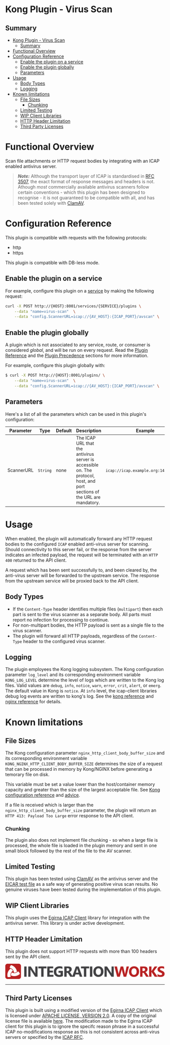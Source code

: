 Kong Plugin - Virus Scan
========================

## Summary
- [Kong Plugin - Virus Scan](#kong-plugin---virus-scan)
  - [Summary](#summary)
- [Functional Overview](#functional-overview)
- [Configuration Reference](#configuration-reference)
  - [Enable the plugin on a service](#enable-the-plugin-on-a-service)
  - [Enable the plugin globally](#enable-the-plugin-globally)
  - [Parameters](#parameters)
- [Usage](#usage)
  - [Body Types](#body-types)
  - [Logging](#logging)
- [Known limitations](#known-limitations)
  - [File Sizes](#file-sizes)
    - [Chunking](#chunking)
  - [Limited Testing](#limited-testing)
  - [WIP Client Libraries](#wip-client-libraries)
  - [HTTP Header Limitation](#http-header-limitation)
  - [Third Party Licenses](#third-party-licenses)

# Functional Overview

Scan file attachments or HTTP request bodies by integrating with an ICAP enabled antivirus server.

> ***Note:*** Although the transport layer of ICAP is standardised in [RFC 3507](https://datatracker.ietf.org/doc/html/rfc3507), the exact format of response messages and headers is not. Athough _most_ commercially available antivirus scanners follow certain conventions - which this plugin has been designed to recognise - it is not guaranteed to be compatible with all, and has been tested solely with [ClamAV](https://www.clamav.net/).

# Configuration Reference

This plugin is compatible with requests with the following protocols:

* http
* https

This plugin is compatible with DB-less mode.

## Enable the plugin on a service

For example, configure this plugin on a [service](https://docs.konghq.com/gateway-oss/2.5.x/admin-api/#service-object) by making the following request:

```bash
curl -X POST http://{HOST}:8001/services/{SERVICE}/plugins \
    --data "name=virus-scan"  \
    --data "config.ScannerURL=icap://{AV_HOST}:{ICAP_PORT}/avscan" \
```

## Enable the plugin globally

A plugin which is not associated to any service, route, or consumer is considered *global*, and will be run on every request. Read the [Plugin Reference](https://docs.konghq.com/gateway-oss/2.5.x/admin-api/#add-plugin) and the [Plugin Precedence](https://docs.konghq.com/gateway-oss/2.5.x/admin-api/#precedence) sections for more information.

For example, configure this plugin globally with:

```bash
$ curl -X POST http://{HOST}:8001/plugins/ \
    --data "name=virus-scan"  \
    --data "config.ScannerURL=icap://{AV_HOST}:{ICAP_PORT}/avscan" \
```

## Parameters

Here's a list of all the parameters which can be used in this plugin's configuration:

| Parameter | Type | Default | Description | Example |
| --------- | ---- | ------- | ----------- | ------- |
| ScannerURL | `String` | none | The ICAP URL that the antivirus server is accessible on. The protocol, host, and port sections of the URL are mandatory. | `icap://icap.example.org:1433/avscan` |

# Usage

When enabled, the plugin will automatically forward any HTTP request bodies to the configured `ICAP` enabled anti-virus server for scanning. Should connectivity to this server fail, or the response from the server indicates an infected payload, the request will be terminated with an `HTTP 400` returned to the API client. 

A request which has been sent successfully to, and been cleared by, the anti-virus server will be forwarded to the upstream service. The response from the upstream service will be proxied back to the API client.

## Body Types

* If the `Content-Type` header identifies multiple files (`multipart`) then each part is sent to the virus scanner as a separate body. All parts must report no infection for processing to continue.
* For non-multipart bodies, the HTTP payload is sent as a single file to the virus scanner.
* The plugin will forward all HTTP payloads, regardless of the `Content-Type` header to the configured virus scanner.

## Logging

The plugin employees the Kong logging subsystem. The Kong configuration parameter `log_level` and its corresponding environment variable `KONG_LOG_LEVEL` determine the level of logs which are written to the Kong log files. Valid values are `debug`, `info`, `notice`, `warn`, `error`, `crit`, `alert`, or `emerg`. The default value in Kong is `notice`. At `info` level, the icap-client libraries debug log events are written to kong's log. See the [kong reference](https://docs.konghq.com/gateway-oss/2.5.x/configuration/#log_level) and [nginx reference](https://nginx.org/en/docs/ngx_core_module.html#error_log) for details.

# Known limitations

## File Sizes

The Kong configuration parameter `nginx_http_client_body_buffer_size` and its corresponding environment variable `KONG_NGINX_HTTP_CLIENT_BODY_BUFFER_SIZE` determines the size of a request that can be processed in memory by Kong/NGINX before generating a temorary file on disk. 

This variable must be set a value lower than the host/container memory capacity and greater than the size of the largest acceptable file. See [Kong configuration reference](https://docs.konghq.com/gateway-oss/2.5.x/configuration/#nginx_http_client_body_buffer_size) and [advice](https://support.konghq.com/support/s/article/Kong-plugin-produces-a-warning-a-client-request-body-is-buffered-to-a-temporary-file).

If a file is received which is larger than the `nginx_http_client_body_buffer_size` parameter, the plugin will return an `HTTP 413: Payload Too Large` error response to the API client.

### Chunking

The plugin also does not implement file chunking - so when a large file is processed, the whole file is loaded in the plugin memory and sent in one small block followed by the rest of the file to the AV scanner.

## Limited Testing

This plugin has been tested using [ClamAV](https://www.clamav.net/) as the antivirus server and the [EICAR test file](https://en.wikipedia.org/wiki/EICAR_test_file) as a safe way of generating positive virus scan results. No genuine viruses have been tested during the implementation of this plugin.

## WIP Client Libraries

This plugin uses the [Egirna ICAP Client](https://github.com/egirna/icap-client) library for integration with the antivirus server. This library is under active development.

## HTTP Header Limitation

This plugin does not support HTTP requests with more than 100 headers sent by the API client.

[![Integration Works](/images/IntegrationWorks_Screen.jpg "IntegrationWorks")](http://www.integration.works)

---

## Third Party Licenses

This plugin is built using a modified version of the [Egirna ICAP Client](https://github.com/egirna/icap-client) which is licensed under [APACHE LICENSE, VERSION 2.0](https://www.apache.org/licenses/LICENSE-2.0). 
A copy of the original license file is available [here](3pl/egirna-icap-client.license). The modification made to the Egirna ICAP client for this plugin is to ignore the specifc reason phrase in a successful ICAP no-modifications response as this is not consistent across anti-virus servers or specified by the [ICAP RFC](https://datatracker.ietf.org/doc/html/rfc3507).
